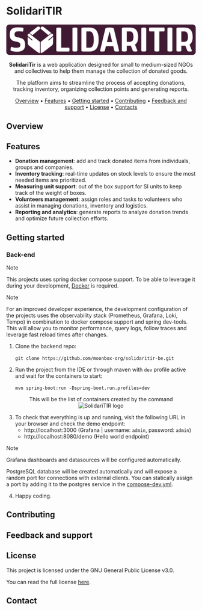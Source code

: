 # SolidariTIR

<div align="center">
    <img src="docs/images/solidaritir_logo_purple.png" alt="SolidariTIR logo" width="600"/>

**SolidariTir** is a web application designed for small to medium-sized NGOs and collectives to help them manage the
collection of donated goods.

The platform aims to streamline the process of accepting donations, tracking inventory, organizing collection points and
generating reports.

[Overview](#-overview) •
[Features](#-features) •
[Getting started](#-getting-started) •
[Contributing](#-contributing) •
[Feedback and support](#-feedback-and-support) •
[License](#-license) •
[Contacts](#-contacts)

</div>

## Overview

## Features

- **Donation management**: add and track donated items from individuals, groups and companies.
- **Inventory tracking**: real-time updates on stock levels to ensure the most needed items are prioritized.
- **Measuring unit support**: out of the box support for SI units to keep track of the weight of boxes.
- **Volunteers management**: assign roles and tasks to volunteers who assist in managing donations, inventory and
  logistics.
- **Reporting and analytics**: generate reports to analyze donation trends and optimize future collection efforts.

## Getting started

### Back-end

> [!NOTE]
> This projects uses spring docker compose support. To be able to leverage it during your
> development, [Docker](https://www.docker.com/) is required.

> [!NOTE]
> For an improved developer experience, the development configuration of the projects uses the observability stack
> (Prometheus, Grafana, Loki, Tempo) in combination to docker compose support and spring dev-tools.
> This will allow you to monitor performance, query logs, follow traces and leverage fast reload times after changes.

1. Clone the backend repo:

   ```git clone https://github.com/moonbox-org/solidaritir-be.git```

2. Run the project from the IDE or through maven with ```dev``` profile active and wait for the containers to start:

   ```mvn spring-boot:run -Dspring-boot.run.profiles=dev```

<div align="center">
    <div>This will be the list of containers created by the command</div>
    <img src="docs/images/container_list.png" alt="SolidariTIR logo" width="600"/>
</div>

3. To check that everything is up and running, visit the following URL in your browser and check the demo endpoint:
    - http://localhost:3000 (Grafana | username: ```admin```, password: ```admin```)
    - http://localhost:8080/demo (Hello world endpoint)

> [!NOTE]
> Grafana dashboards and datasources will be configured automatically.
>
> PostgreSQL database will be created automatically and will expose a random port for connections with external clients.
> You can statically assign a port by adding it to the postgres service in the [compose-dev.yml](compose-dev.yml).

4. Happy coding.

## Contributing

## Feedback and support

## License

This project is licensed under the GNU General Public License v3.0.

You can read the full license [here](LICENSE).

## Contact
